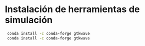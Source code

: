 # Instalación de herramientas de simulación

```bash
 conda install -c conda-forge gtkwave
 conda install -c conda-forge gtkwave 
```
